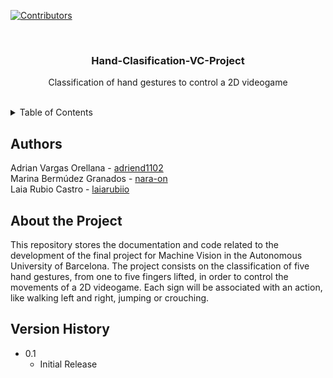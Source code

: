 [![Contributors][contributors-shield]][contributors-url]

<br />
<div align="center">
  <h3 align="center">Hand-Clasification-VC-Project</h3>
  <p align="center">
    Classification of hand gestures to control a 2D videogame
    <br />
    <br />
</div>

<details>
  <summary>Table of Contents</summary>
  <br/>
    <li>
      <a href="#authors">Authors</a>
    </li>
    <li>
      <a href="#about-the-project">About The Project</a>
    </li>
    <li>
      <a href="#version-history">Version History</a>
    </li>
</details>


## Authors
Adrian Vargas Orellana - <a href="https://github.com/adriend1102">adriend1102</a> <br />
Marina Bermúdez Granados - <a href="https://github.com/nara-on">nara-on</a> <br />
Laia Rubio Castro - <a href="https://github.com/laiarubiio">laiarubiio</a> <br />


## About the Project

 This repository stores the documentation and code related to the development of the final project for Machine Vision in the Autonomous University of Barcelona. 
 The project consists on the classification of five hand gestures, from one to five fingers lifted, in order to control the movements of a 2D videogame. 
 Each sign will be associated with an action, like walking left and right, jumping or crouching.


## Version History
* 0.1
    * Initial Release
 

[contributors-shield]: https://img.shields.io/github/contributors/othneildrew/Best-README-Template.svg?style=for-the-badge
[contributors-url]: https://github.com/adriend1102/Hand-Clasification-VC-Project/graphs/contributors
